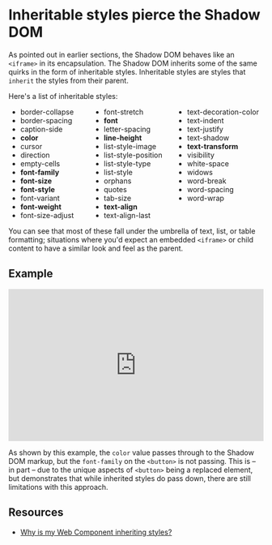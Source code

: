 # Inheritable styles pierce the Shadow DOM

As pointed out in earlier sections, the Shadow DOM behaves like an `<iframe>` in its encapsulation. The Shadow DOM inherits some of the same quirks in the form of inheritable styles. Inheritable styles are styles that `inherit` the styles from their parent. 

Here's a list of inheritable styles:

- border-collapse
- border-spacing
- caption-side
- **color**
- cursor
- direction
- empty-cells
- **font-family**
- **font-size**
- **font-style**
- font-variant
- **font-weight**
- font-size-adjust
- font-stretch
- **font**
- letter-spacing
- **line-height**
- list-style-image
- list-style-position
- list-style-type
- list-style
- orphans
- quotes
- tab-size
- **text-align**
- text-align-last
- text-decoration-color
- text-indent
- text-justify
- text-shadow
- **text-transform**
- visibility
- white-space
- widows
- word-break
- word-spacing
- word-wrap

<style>
#inheritable-styles-pierce-the-shadow-dom ~ ul:first-of-type {
  columns: 3
}
</style>

You can see that most of these fall under the umbrella of text, list, or table formatting; situations where you'd expect an embedded `<iframe>` or child content to have a similar look and feel as the parent. 

## Example

<iframe height="300" style="width: 100%;" scrolling="no" title="Class-styling Shadow DOM" src="https://codepen.io/davatron5000/embed/ZEaqOqY/feea3651111d3824b9dafc1d7c95dcd6?default-tab=html%2Cresult" frameborder="no" loading="lazy" allowtransparency="true" allowfullscreen="true">
  See the Pen <a href="https://codepen.io/davatron5000/pen/ZEaqOqY/feea3651111d3824b9dafc1d7c95dcd6">
  Class-styling Shadow DOM</a> by Dave Rupert (<a href="https://codepen.io/davatron5000">@davatron5000</a>)
  on <a href="https://codepen.io">CodePen</a>.
</iframe>

As shown by this example, the `color` value passes through to the Shadow DOM markup, but the `font-family` on the `<button>` is not passing. This is – in part – due to the unique aspects of `<button>` being a replaced element, but demonstrates that while inherited styles do pass down, there are still limitations with this approach.

## Resources

- [Why is my Web Component inheriting styles?](https://lamplightdev.com/blog/2019/03/26/why-is-my-web-component-inheriting-styles/)
